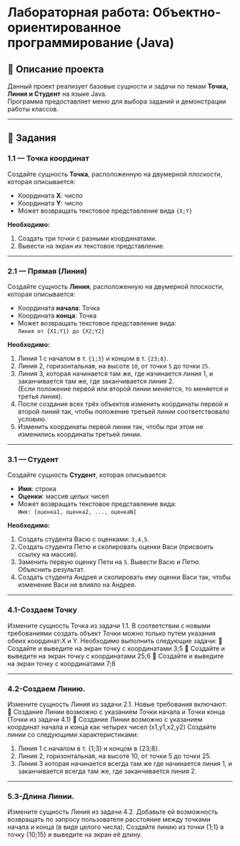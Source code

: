 # Лабораторная работа: Объектно-ориентированное программирование (Java)

## 📌 Описание проекта
Данный проект реализует базовые сущности и задачи по темам **Точка, Линия и Студент** на языке Java.  
Программа предоставляет меню для выбора заданий и демонстрации работы классов.  

---

## 📝 Задания

### 1.1 — Точка координат
Создайте сущность **Точка**, расположенную на двумерной плоскости, которая описывается:  
- Координата **X**: число  
- Координата **Y**: число  
- Может возвращать текстовое представление вида `{X;Y}`  

**Необходимо:**  
1. Создать три точки с разными координатами.  
2. Вывести на экран их текстовое представление.  

---

### 2.1 — Прямая (Линия)
Создайте сущность **Линия**, расположенную на двумерной плоскости, которая описывается:  
- Координата **начала**: Точка  
- Координата **конца**: Точка  
- Может возвращать текстовое представление вида:  
  `Линия от {X1;Y1} до {X2;Y2}`  

**Необходимо:**  
1. Линия 1 с началом в т. `{1;3}` и концом в т. `{23;8}`.  
2. Линия 2, горизонтальная, на высоте `10`, от точки `5` до точки `25`.  
3. Линия 3, которая начинается там же, где начинается линия 1, и заканчивается там же, где заканчивается линия 2.  
   (Если положение первой или второй линии меняется, то меняется и третья линия).  
4. После создания всех трёх объектов изменить координаты первой и второй линий так, чтобы положение третьей линии соответствовало условию.  
5. Изменить координаты первой линии так, чтобы при этом не изменились координаты третьей линии.  

---

### 3.1 — Студент
Создайте сущность **Студент**, которая описывается:  
- **Имя**: строка  
- **Оценки**: массив целых чисел  
- Может возвращать текстовое представление вида:  
  `Имя: [оценка1, оценка2, ..., оценкаN]`  

**Необходимо:**  
1. Создать студента Васю с оценками: `3,4,5`.  
2. Создать студента Петю и скопировать оценки Васи (присвоить ссылку на массив).  
3. Заменить первую оценку Пети на `5`. Вывести Васю и Петю. Объяснить результат.  
4. Создать студента Андрея и скопировать ему оценки Васи так, чтобы изменение Васи не влияло на Андрея.  

---

### 4.1-Создаем Точку
  Измените сущность Точка из задачи 1.1. В соответствии с новыми требованиями создать объект
Точки можно только путем указания обеих координат:X и Y.
Необходимо выполнить следующие задачи:
 Создайте и выведите на экран точку с координатами 3;5
 Создайте и выведите на экран точку с координатами 25;6
 Создайте и выведите на экран точку с координатами 7;8

---

### 4.2-Создаем Линию.
Измените сущность Линия из задачи 2.1. Новые требования включают:
 Создание Линии возможно с указанием Точки начала и Точки конца (Точки из задачи 4.1)
 Создание Линии возможно с указанием координат начала и конца как четырех чисел
(x1,y1,x2,y2)
Создайте линии со следующими характеристиками:
1. Линия 1 с началом в т. {1;3} и концом в {23;8}.
2. Линия 2, горизонтальная, на высоте 10, от точки 5 до точки 25.
3. Линия 3 которая начинается всегда там же где начинается линия 1, и заканчивается
всегда там же, где заканчивается линия 2.

---

### 5.3-Длина Линии.
Измените сущность Линия из задачи 4.2. Добавьте ей возможность возвращать по запросу
пользователя расстояние между точками начала и конца (в виде целого числа). Создайте линию
из точки {1;1} в точку {10;15} и выведите на экран её длину.


